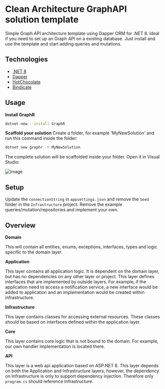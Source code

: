 # Clean Architecture GraphAPI solution template 

Simple Graph API architecture template using Dapper ORM for .NET 8.
Ideal if you need to set up an Graph API on a existing database. Just install and use the template and start adding queries and mutations.

## Technologies

- [.NET 8](https://github.com/dotnet/core)
- [Dapper](https://github.com/DapperLib/Dapper)
- [HotChocolate](https://github.com/ChilliCream/graphql-platform)
- [Bindicate](https://github.com/Tim-Maes/Bindicate)

## Usage

**Install GraphR**

```bash
dotnet new --install GraphR
```

**Scaffold your solution**
Create a folder, for example 'MyNewSolution' and run this command inside the folder:

```bash
dotnet new graphr -n MyNewSolution
```
The complete solution will be scaffolded inside your folder. Open it in Visual Studio:

![image](https://github.com/Tim-Maes/GraphR/assets/91606949/9f977670-cddb-48c6-8b4c-eb83c496845f)

## Setup

Update the `connectionString` in `appsettings.json` and remove the `Seed` folder in the `Infrastructure` project.
Remove the example queries/mutation/repositories and implement your own.

## Overview

**Domain**

This will contain all entities, enums, exceptions, interfaces, types and logic specific to the domain layer.

**Application**

This layer contains all application logic. It is dependent on the domain layer, but has no dependencies on any other layer or project. This layer defines interfaces that are implemented by outside layers. For example, if the application need to access a notification service, a new interface would be added to application and an implementation would be created within infrastructure.

**Infrastructure**

This layer contains classes for accessing external resources. These classes should be based on interfaces defined within the application layer.

**Core**

This layer contains core logic that is not bound to the domain. For example, our own handler implementation is located there.

**API**

This layer is a web api application based on ASP.NET 8. This layer depends on both the Application and Infrastructure layers, however, the dependency on Infrastructure is only to support dependency injection. Therefore only `program.cs` should reference Infrastructure.

